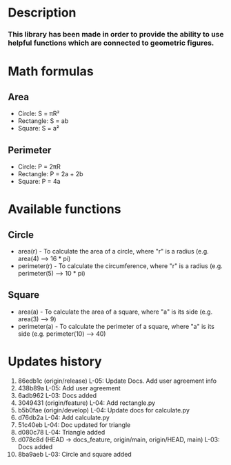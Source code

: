 # Description
### This library has been made in order to provide the ability to use helpful functions which are connected to geometric figures.

# Math formulas
## Area
- Circle: S = πR²
- Rectangle: S = ab
- Square: S = a²

## Perimeter
- Circle: P = 2πR
- Rectangle: P = 2a + 2b
- Square: P = 4a

# Available functions
## Circle
- area(r) - To calculate the area of a circle, where "r" is a radius (e.g. area(4) --> 16 * pi)
- perimeter(r) - To calculate the circumference, where "r" is a radius (e.g. perimeter(5) --> 10 * pi)

## Square
- area(a) - To calculate the area of a square, where "a" is its side (e.g. area(3) --> 9)
- perimeter(a) - To calculate the perimeter of a square, where "a" is its side (e.g. perimeter(10) --> 40)

# Updates history

1. 86edb1c (origin/release) L-05: Update Docs. Add user agreement info
2. 438b89a L-05: Add user agreement
3. 6adb962 L-03: Docs added
4. 3049431 (origin/feature) L-04: Add rectangle.py
5. b5b0fae (origin/develop) L-04: Update docs for calculate.py
6. d76db2a L-04: Add calculate.py
7. 51c40eb L-04: Doc updated for triangle
8. d080c78 L-04: Triangle added
9. d078c8d (HEAD -> docs_feature, origin/main, origin/HEAD, main) L-03: Docs added
10. 8ba9aeb L-03: Circle and square added